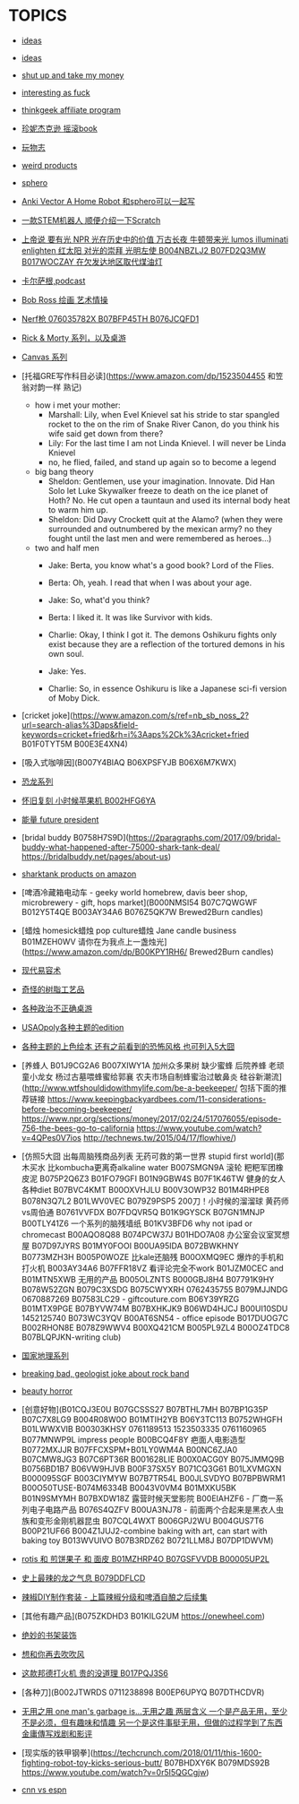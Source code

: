 # TOPICS

* [ideas](https://www.huffpost.com/life/)
* [ideas](https://laughingsquid.com)

* [shut up and take my money](https://www.reddit.com/r/shutupandtakemymoney/)
* [interesting as fuck](https://www.reddit.com/r/interestingasfuck/)

* [thinkgeek affiliate program](https://www.thinkgeek.com/)

* [珍妮杰克逊 摇滚book](https://www.youtube.com/watch?v=suUkJqG0ZG0)

* [玩物志](https://www.ifanr.com/author/coolbuy)
* [weird products](https://www.weird-products.com)

* [sphero](https://www.amazon.com/stores/page/B764699D-B4B9-4710-97E4-AF4448AED671)
* [Anki Vector A Home Robot 和sphero可以一起写](https://www.anki.com/en-us/vector)
* [一款STEM机器人 顺便介绍一下Scratch](https://www.amazon.com/dp/B078K2T8T8/)

* [上帝说 要有光 NPR 光在历史中的价值 万古长夜 牛顿带来光 lumos illuminati enlighten 红太阳 对光的崇拜 光明左使 B004NBZLJ2 B07FD2Q3MW B017WOCZAY 在欠发达地区取代煤油灯](https://www.kickstarter.com/projects/lantern/lantern-1000-lumen-flashlight-with-usb-battery-bac)
* [卡尔萨根,podcast](https://www.amazon.com/dp/1473696402)
* [Bob Ross 绘画 艺术情操](https://www.zhihu.com/question/28171964)
* [Nerf枪 076035782X B07BFP45TH B076JCQFD1](https://home.gamer.com.tw/creationDetail.php?sn=3507818)
* [Rick & Morty 系列，以及桌游](https://www.amazon.com/dp/B079ZL6NC2)
* [Canvas 系列](https://www.amazon.com/s/ref=w_bl_hsx_s_ho_web_0?ie=UTF8&search-alias=aps&field-keywords=OneCanvas)
* [托福GRE写作科目必读](https://www.amazon.com/dp/1523504455 和笠翁对韵一样 熟记)
    * how i met your mother: 
        * Marshall: Lily, when Evel Knievel sat his stride to star spangled rocket to the on the rim of Snake River Canon, do you think his wife said get down from there?
        * Lily: For the last time I am not Linda Knievel. I will never be Linda Knievel
        * no, he flied, failed, and stand up again so to become a legend
    * big bang theory
        * Sheldon: Gentlemen, use your imagination. Innovate. Did Han Solo let Luke Skywalker freeze to death on the ice planet of Hoth? No. He cut open a tauntaun and used its internal body heat to warm him up.
        * Sheldon: Did Davy Crockett quit at the Alamo? (when they were surrounded and outnumbered by the mexican army? no they fought until the last men and were remembered as heroes...)
    * two and half men
        * Jake: Berta, you know what's a good book? Lord of the Flies.
        * Berta: Oh, yeah. I read that when I was about your age.
        * Jake: So, what'd you think? 
        * Berta: I liked it. It was like Survivor with kids.

        * Charlie: Okay, I think I got it. The demons Oshikuru fights only exist because they are a reflection of the tortured demons in his own soul.
        * Jake: Yes.
        * Charlie: So, in essence Oshikuru is like a Japanese sci-fi version of Moby Dick.

* [cricket joke](https://www.amazon.com/s/ref=nb_sb_noss_2?url=search-alias%3Daps&field-keywords=cricket+fried&rh=i%3Aaps%2Ck%3Acricket+fried B01F0TYT5M B00E3E4XN4)
* [吸入式咖啡因](B007Y4BIAQ B06XPSFYJB B06X6M7KWX)
* [恐龙系列](B06W2M22ZJ)
* [怀旧复刻 小时候苹果机 B002HFG6YA](https://www.amazon.com/dp/B075YT5K59)
* [能量 future president](B06Y3XMQTK)
* [bridal buddy B0758H7S9D](https://2paragraphs.com/2017/09/bridal-buddy-what-happened-after-75000-shark-tank-deal/ https://bridalbuddy.net/pages/about-us)
* [sharktank products on amazon](https://2paragraphs.com/2017/04/27-favorite-shark-tank-products-at-amazon-new-2017-list/)
* [啤酒冷藏箱电动车 - geeky world homebrew, davis beer shop, microbrewery - gift, hops market](B000NMSI54 B07C7QWGWF B012Y5T4QE B003AY34A6 B076Z5QK7W Brewed2Burn candles)
* [蜡烛 homesick蜡烛 pop culture蜡烛 Jane candle business B01MZEH0WV 请你在为我点上一盏烛光](https://www.amazon.com/dp/B00KPY1RH6/ Brewed2Burn candles)
* [现代易容术](https://www.amazon.com/dp/B07177R3J9)
* [奇怪的树脂工艺品](https://www.amazon.com/s/ref=hnd_pdp_byline?_encoding=UTF8&node=11260432011&lo=image&me=A2U7L4YWHVSUTP)
* [各种政治不正确桌游](https://www.amazon.com/dp/B07BK9YGSG)
* [USAOpoly各种主题的edition](https://www.amazon.com/dp/B07BP3T3Y8)

* [各种主题的上色绘本 还有之前看到的恐怖风格 也可列入5大囧](1945056088)

* [养蜂人 B01J9CG2A6 B007XIWY1A 加州众多果树 缺少蜜蜂 后院养蜂 老顽童小龙女 杨过古墓喂蜂蜜给郭襄 农夫市场自制蜂蜜治过敏鼻炎 硅谷新潮流](http://www.wtfshouldidowithmylife.com/be-a-beekeeper/ 包括下面的推荐链接   https://www.keepingbackyardbees.com/11-considerations-before-becoming-beekeeper/ https://www.npr.org/sections/money/2017/02/24/517076055/episode-756-the-bees-go-to-california https://www.youtube.com/watch?v=4QPes0V7ios
http://technews.tw/2015/04/17/flowhive/)

* [仿照5大囧 出每周脑残商品列表 无药可救的第一世界 stupid first world](那木买水 比kombucha更离奇alkaline water B007SMGN9A 滚轮 粑粑军团橡皮泥 B075P2Q6Z3 B01FO79GFI B01N9GBW4S B07F1K46TW 健身的女人 各种diet B07BVC4KMT B00OXVHJLU B00V3OWP32 B01M4RHPE8 B078N3Q7L2 B01LWV0VEC B079Z9PSP5 200刀！小时候的溜溜球 黄药师vs周伯通 B0761VVFDX B07FDQVR5Q B01K9GYSCK B07GN1MNJP B00TLY41Z6 一个系列的脑残墙纸 B01KV3BFD6 why not ipad or chromecast B00AQO8Q88 B074PCW37J B01HDO7A08 办公室会议室冥想屋 B07D97JYRS B01MY0FOOI B00UA95IDA B072BWKHNY B0773MZH3H B005P0WOZE 比kale还脑残 B00OXMQ9EC 爆炸的手机和打火机 B003AY34A6 B07FFR18VZ 看评论完全不work   B01JZM0CEC and B01MTN5XWB 无用的产品 B005OLZNTS B000GBJ8H4 B07791K9HY B078W52ZGN B079C3XSDG B075CWYXRH 0762435755 B079MJJNDG 0670887269 B07583LC29 - giftcouture.com B06Y39YRZG B01MTX9PGE B07BYVW74M B07BXHKJK9 B06WD4HJCJ B00UI10SDU 1452125740 B073WC3YQV B00AT6SN54 - office episode B017DUOG7C B002RHON8E B078Z9WWV4 B00XQ421CM B005PL9ZL4 B00OZ4TDC8 B07BLQPJKN-writing club)

* [国家地理系列](https://www.amazon.com/stores/page/91320483-08CF-4CE4-A677-82F6B075CD3F?ingress=2&visitId=f8bba3e7-3fb2-49da-bbfa-6397d86ce53d&ref_=bl_dp_s_web_2529974011)
* [breaking bad, geologist joke about rock band](B017JF8YME)
* [beauty horror](https://www.amazon.com/Alan-Robert/e/B0047EGCS4/ref=dp_byline_cont_book_1)

* [创意好物](B01CQJ3E0U B07GCSSS27 B07BTHL7MH B07BP1G35P B07C7X8LG9 B004R08W0O B01MTIH2YB B06Y3TC113 B0752WHGFH B01LWWXVIB B00303KHSY 0761189513 1523503335 0761160965 B077MNWP9L impress people B00BCQ4F8Y 疤面人电影造型 B0772MXJJR B07FFCXSPM+B01LY0WM4A B00NC6ZJA0 B07CMW8JG3 B07C6PT36R B001628LIE B00X0ACG0Y B075JMMQ9B B0756BD1B7 B06VW9HJVB B00F37SX5Y B071CQ3G61 B01LXVMGXN B000095SGF B003CIYMYW B07B7TR54L B00JLSVDYO B07BPBWRM1 B00O50TUSE-B074M6334B B0043V0VM4 B01MXKU5BK B01N9SMYMH B07BXDW18Z 露营时候天堂影院 B00EIAHZF6 - 厂商一系列电子电路产品 B076S4QZFV B00UA3NJ78 - 前面两个合起来是黑衣人虫族和变形金刚机器昆虫 B07CQL4WXT B006GPJ2WU B004GUS7T6 B00P21UF66 B004Z1JUJ2-combine baking with art, can start with baking toy B013WVUIVO B07B3RDZ62 B0721LLM8J B07DP1DWVM)

* [rotis 和 煎饼果子 和 面皮 B01MZHRP4O B07GSFVVDB B00005UP2L](https://rotimatic.com/?gclid=CjwKCAiAx4fhBRB6EiwA3cV4KiLRws6rSaU73Q3YogXwskBCopEqaHlZ0kXeA1BX6IQcKP6mUpHnGRoCPeAQAvD_BwE&utm_id=XY-9b739303b8ff7f80c)

* [史上最辣的龙之气息 B079DDFLCD](https://zh.wikipedia.org/wiki/%E5%8F%B2%E9%AB%98%E7%B6%AD%E7%88%BE%E6%8C%87%E6%A8%99)
* [辣椒DIY制作套装 - 上篇辣椒分级和啤酒自酿之后续集](B01F3ARIZG)

* [其他有趣产品](B075ZKDHD3 B01KILG2UM https://onewheel.com)
* [绝妙的书架装饰](https://www.amazon.com/stores/node/9519792011?_encoding=UTF8&field-lbr_brands_browse-bin=Artori%20Design&ref_=w_bl_hsx_s_ho_web_9519792011)
* [想和你再去吹吹风](https://www.amazon.com/DecoBREEZE-Decorative-Electric-Tabletop-Figurine/dp/B0050OH62Q/ref=pd_bxgy_201_img_2?_encoding=UTF8&pd_rd_i=B0050OH62Q&pd_rd_r=63cc8f88-0a07-11e9-ade5-fb19e6f8bfdd&pd_rd_w=90cvo&pd_rd_wg=rtKeD&pf_rd_p=6725dbd6-9917-451d-beba-16af7874e407&pf_rd_r=9M6YCAY7PYNJQSY604S3&psc=1&refRID=9M6YCAY7PYNJQSY604S3)

* [这款邦德打火机 贵的没道理 B017PQJ3S6](http://www.jamesbondlifestyle.com/news/ultimate-guide-spectre-bond-24-products-and-locations)

* [各种刀](B002JTWRDS 0711238898 B00EP6UPYQ B07DTHCDVR)
* [无用之用 one man's garbage is...无用之趣 两层含义 一个是产品无用，至少不是必须，但有趣味和情趣 另一个是这件事挺无用，但做的过程学到了东西 金庸傳写戏剧和影评](http://www.sohu.com/a/156797699_310459)

* [现实版的铁甲钢拳](https://techcrunch.com/2018/01/11/this-1600-fighting-robot-toy-kicks-serious-butt/   B07BHDXY6K B079MDS92B  https://www.youtube.com/watch?v=0r5I5QGCgjw)

* [cnn vs espn](https://www.youtube.com/watch?v=4pS4x8hXQ5c)
